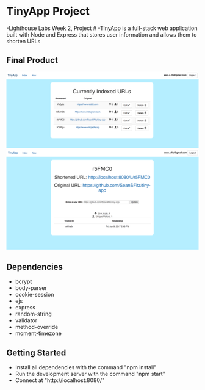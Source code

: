 # TinyApp Project
-Lighthouse Labs Week 2, Project #
-TinyApp is a full-stack web application built with Node and Express that stores user information and allows them to shorten URLs

## Final Product
![index](https://github.com/SeanSFitz/tiny-app/blob/master/Screen%20Shot%202017-06-09%20at%202.49.55%20PM.png "Index")
![user page](https://github.com/SeanSFitz/tiny-app/blob/master/Screen%20Shot%202017-06-09%20at%202.50.21%20PM.png "User Page")


## Dependencies
* bcrypt
* body-parser
* cookie-session
* ejs
* express
* random-string
* validator
* method-override
* moment-timezone


## Getting Started
* Install all dependencies with the command "npm install"
* Run the development server with the command "npm start"
* Connect at "http://localhost:8080/"

